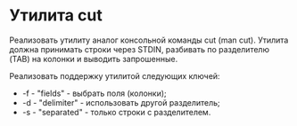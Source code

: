# Утилита cut

Реализовать утилиту аналог консольной команды cut (man cut). Утилита должна принимать строки через STDIN, разбивать по разделителю (TAB) на колонки и выводить запрошенные.

Реализовать поддержку утилитой следующих ключей:
* -f - "fields" - выбрать поля (колонки);
* -d - "delimiter" - использовать другой разделитель;
* -s - "separated" - только строки с разделителем.

